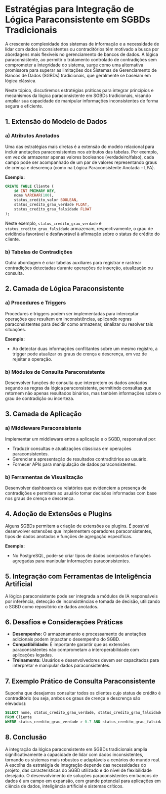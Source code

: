 
# Estratégias para Integração de Lógica Paraconsistente em SGBDs Tradicionais

A crescente complexidade dos sistemas de informação e a necessidade de lidar com dados inconsistentes ou contraditórios têm motivado a busca por abordagens mais flexíveis no gerenciamento de bancos de dados. A lógica paraconsistente, ao permitir o tratamento controlado de contradições sem comprometer a integridade do sistema, surge como uma alternativa promissora para superar as limitações dos Sistemas de Gerenciamento de Bancos de Dados (SGBDs) tradicionais, que geralmente se baseiam em lógica clássica.

Neste tópico, discutiremos estratégias práticas para integrar princípios e mecanismos da lógica paraconsistente em SGBDs tradicionais, visando ampliar sua capacidade de manipular informações inconsistentes de forma segura e eficiente.



## 1. **Extensão do Modelo de Dados**

### a) **Atributos Anotados**
Uma das estratégias mais diretas é a extensão do modelo relacional para incluir anotações paraconsistentes nos atributos das tabelas. Por exemplo, em vez de armazenar apenas valores booleanos (verdadeiro/falso), cada campo pode ser acompanhado de um par de valores representando graus de crença e descrença (como na Lógica Paraconsistente Anotada – LPA).

**Exemplo:**
```sql
CREATE TABLE Cliente (
    id INT PRIMARY KEY,
    nome VARCHAR(100),
    status_credito_valor BOOLEAN,
    status_credito_grau_verdade FLOAT,
    status_credito_grau_falsidade FLOAT
);
```
Neste exemplo, `status_credito_grau_verdade` e `status_credito_grau_falsidade` armazenam, respectivamente, o grau de evidência favorável e desfavorável à afirmação sobre o status de crédito do cliente.

### b) **Tabelas de Contradições**
Outra abordagem é criar tabelas auxiliares para registrar e rastrear contradições detectadas durante operações de inserção, atualização ou consulta.



## 2. **Camada de Lógica Paraconsistente**

### a) **Procedures e Triggers**
Procedures e triggers podem ser implementadas para interceptar operações que resultem em inconsistências, aplicando regras paraconsistentes para decidir como armazenar, sinalizar ou resolver tais situações.

**Exemplo:**
- Ao detectar duas informações conflitantes sobre um mesmo registro, a trigger pode atualizar os graus de crença e descrença, em vez de rejeitar a operação.

### b) **Módulos de Consulta Paraconsistente**
Desenvolver funções de consulta que interpretem os dados anotados segundo as regras da lógica paraconsistente, permitindo consultas que retornem não apenas resultados binários, mas também informações sobre o grau de contradição ou incerteza.



## 3. **Camada de Aplicação**

### a) **Middleware Paraconsistente**
Implementar um middleware entre a aplicação e o SGBD, responsável por:
- Traduzir consultas e atualizações clássicas em operações paraconsistentes.
- Gerenciar a apresentação de resultados contraditórios ao usuário.
- Fornecer APIs para manipulação de dados paraconsistentes.

### b) **Ferramentas de Visualização**
Desenvolver dashboards ou relatórios que evidenciem a presença de contradições e permitam ao usuário tomar decisões informadas com base nos graus de crença e descrença.



## 4. **Adoção de Extensões e Plugins**

Alguns SGBDs permitem a criação de extensões ou plugins. É possível desenvolver extensões que implementem operadores paraconsistentes, tipos de dados anotados e funções de agregação específicas.

**Exemplo:**
- No PostgreSQL, pode-se criar tipos de dados compostos e funções agregadas para manipular informações paraconsistentes.



## 5. **Integração com Ferramentas de Inteligência Artificial**

A lógica paraconsistente pode ser integrada a módulos de IA responsáveis por inferência, detecção de inconsistências e tomada de decisão, utilizando o SGBD como repositório de dados anotados.



## 6. **Desafios e Considerações Práticas**

- **Desempenho:** O armazenamento e processamento de anotações adicionais podem impactar o desempenho do SGBD.
- **Compatibilidade:** É importante garantir que as extensões paraconsistentes não comprometam a interoperabilidade com aplicações legadas.
- **Treinamento:** Usuários e desenvolvedores devem ser capacitados para interpretar e manipular dados paraconsistentes.



## 7. **Exemplo Prático de Consulta Paraconsistente**

Suponha que desejamos consultar todos os clientes cujo status de crédito é contraditório (ou seja, ambos os graus de crença e descrença são elevados):

```sql
SELECT nome, status_credito_grau_verdade, status_credito_grau_falsidade
FROM Cliente
WHERE status_credito_grau_verdade > 0.7 AND status_credito_grau_falsidade > 0.7;
```



## 8. **Conclusão**

A integração da lógica paraconsistente em SGBDs tradicionais amplia significativamente a capacidade de lidar com dados inconsistentes, tornando os sistemas mais robustos e adaptáveis a cenários do mundo real. A escolha da estratégia de integração depende das necessidades do projeto, das características do SGBD utilizado e do nível de flexibilidade desejado. O desenvolvimento de soluções paraconsistentes em bancos de dados é um campo em expansão, com grande potencial para aplicações em ciência de dados, inteligência artificial e sistemas críticos.


